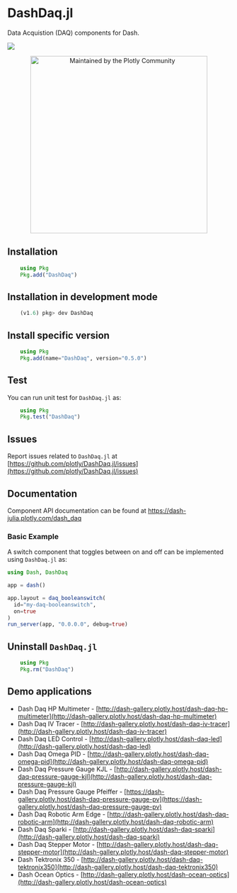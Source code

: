 # DashDaq.jl

Data Acquistion (DAQ) components for Dash.

[docs-dev-img]: https://img.shields.io/badge/docs-dev-blue.svg
[docs-dev-url]: https://dash-julia.plotly.com/dash_daq
[![][docs-dev-img]][docs-dev-url]

<div align="center">
  <a href="https://dash.plotly.com/project-maintenance">
    <img src="https://dash.plotly.com/assets/images/maintained-by-community.png" width="400px" alt="Maintained by the Plotly Community">
  </a>
</div>

## Installation

```julia    
    using Pkg
    Pkg.add("DashDaq")
```
## Installation in development mode

```julia    
    (v1.6) pkg> dev DashDaq
```
## Install specific version

```julia    
    using Pkg
    Pkg.add(name="DashDaq", version="0.5.0")
```
## Test

You can run unit test for `DashDaq.jl` as:

```julia    
    using Pkg
    Pkg.test("DashDaq")
```

## Issues
Report issues related to `DashDaq.jl` at [https://github.com/plotly/DashDaq.jl/issues](https://github.com/plotly/DashDaq.jl/issues)


## Documentation
Component API documentation can be found at https://dash-julia.plotly.com/dash_daq


### Basic Example

A switch component that toggles between on and off can be implemented using `DashDaq.jl` as:

```julia
using Dash, DashDaq

app = dash()

app.layout = daq_booleanswitch(
  id="my-daq-booleanswitch",
  on=true
)  
run_server(app, "0.0.0.0", debug=true)
```

## Uninstall `DashDaq.jl`

```julia    
    using Pkg
    Pkg.rm("DashDaq")
```


## Demo applications 
 * Dash Daq HP Multimeter - [http://dash-gallery.plotly.host/dash-daq-hp-multimeter](http://dash-gallery.plotly.host/dash-daq-hp-multimeter)
 * Dash Daq IV Tracer - [http://dash-gallery.plotly.host/dash-daq-iv-tracer](http://dash-gallery.plotly.host/dash-daq-iv-tracer)
 * Dash Daq LED Control - [http://dash-gallery.plotly.host/dash-daq-led](http://dash-gallery.plotly.host/dash-daq-led)
 * Dash Daq Omega PID - [http://dash-gallery.plotly.host/dash-daq-omega-pid](http://dash-gallery.plotly.host/dash-daq-omega-pid)
 * Dash Daq Pressure Gauge KJL - [http://dash-gallery.plotly.host/dash-daq-pressure-gauge-kjl](http://dash-gallery.plotly.host/dash-daq-pressure-gauge-kjl)
 * Dash Daq Pressure Gauge Pfeiffer - [https://dash-gallery.plotly.host/dash-daq-pressure-gauge-pv](https://dash-gallery.plotly.host/dash-daq-pressure-gauge-pv)
 * Dash Daq Robotic Arm Edge - [http://dash-gallery.plotly.host/dash-daq-robotic-arm](http://dash-gallery.plotly.host/dash-daq-robotic-arm)
 * Dash Daq Sparki - [http://dash-gallery.plotly.host/dash-daq-sparki](http://dash-gallery.plotly.host/dash-daq-sparki)
 * Dash Daq Stepper Motor - [http://dash-gallery.plotly.host/dash-daq-stepper-motor](http://dash-gallery.plotly.host/dash-daq-stepper-motor)
 * Dash Tektronix 350 - [http://dash-gallery.plotly.host/dash-daq-tektronix350](http://dash-gallery.plotly.host/dash-daq-tektronix350)
 * Dash Ocean Optics - [http://dash-gallery.plotly.host/dash-ocean-optics](http://dash-gallery.plotly.host/dash-ocean-optics)
